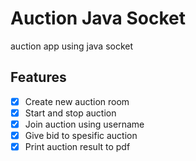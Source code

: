 # Auction Java Socket
auction app using java socket

## Features

- [x] Create new auction room
- [x] Start and stop auction
- [x] Join auction using username
- [x] Give bid to spesific auction
- [x] Print auction result to pdf
